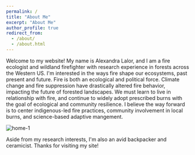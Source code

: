 ```yaml
---
permalink: /
title: "About Me"
excerpt: "About Me"
author_profile: true
redirect_from: 
  - /about/
  - /about.html
---
```


Welcome to my website! My name is Alexandra Lalor, and I am a fire ecologist and wildland firefighter with research experience in forests across the Western US. I'm interested in the ways fire shape our ecosystems, past present and future. Fire is both an ecological and political force. Climate change and fire suppression have drastically altered fire behavior, impacting the future of forested landscapes. We must learn to live in relationship with fire, and continue to widely adopt prescribed burns with the goal of ecological and community resilience. I believe the way forward is to center indigenous-led fire practices, community involvement in local burns, and science-based adaptive mangement.

![home-1](http://alexandralalor.github.io/images/Lalor_home-1.JPG)

Aside from my research interests, I'm also an avid backpacker and ceramicist. Thanks for visiting my site!
